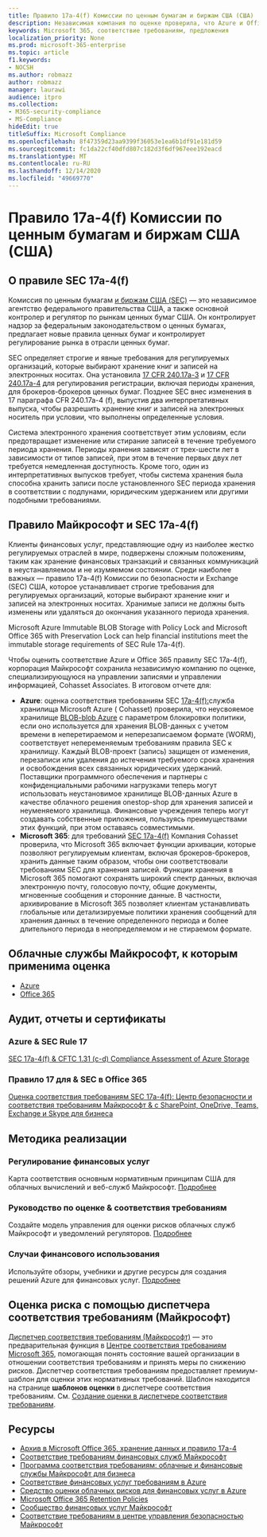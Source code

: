 ```yaml
---
title: Правило 17a-4(f) Комиссии по ценным бумагам и биржам США (США)
description: Независимая компания по оценке проверила, что Azure и Office 365 могут помочь финансовым компаниям соответствовать правилу SEC 17a-4(f) по хранению записей и неуменяемым требованиям к хранилищу.
keywords: Microsoft 365, соответствие требованиям, предложения
localization_priority: None
ms.prod: microsoft-365-enterprise
ms.topic: article
f1.keywords:
- NOCSH
ms.author: robmazz
author: robmazz
manager: laurawi
audience: itpro
ms.collection:
- M365-security-compliance
- MS-Compliance
hideEdit: true
titleSuffix: Microsoft Compliance
ms.openlocfilehash: 8f47359d23aa9399f36053e1ea6b1df91e181d59
ms.sourcegitcommit: fc1da22cf40dfd807c182d3f6df967eee192eacd
ms.translationtype: MT
ms.contentlocale: ru-RU
ms.lasthandoff: 12/14/2020
ms.locfileid: "49669770"
---
```

# <a name="securities-and-exchange-commission-sec-rule-17a-4f-united-states"></a>Правило 17a-4(f) Комиссии по ценным бумагам и биржам США (США)

## <a name="about-sec-rule-17a-4f"></a>О правиле SEC 17a-4(f)

Комиссия по ценным бумагам [и биржам США (SEC)](https://www.sec.gov/) — это независимое агентство федерального правительства США, а также основной контролер и регулятор по рынкам ценных бумаг США. Он контролирует надзор за федеральным законодательством о ценных бумагах, предлагает новые правила ценных бумаг и контролирует регулирование рынка в отрасли ценных бумаг.

SEC определяет строгие и явные требования для регулируемых организаций, которые выбирают хранение книг и записей на электронных носитах. Она установила [17 CFR 240.17a-3](https://www.govinfo.gov/app/details/CFR-2012-title17-vol3/CFR-2012-title17-vol3-sec240-17a-3) и [17 CFR 240.17a-4](https://www.ecfr.gov/cgi-bin/text-idx?mc=true&node=pt17.4.240&rgn=div5#se17.4.240_117a_64) для регулирования регистрации, включая периоды хранения, для брокеров-брокеров ценных бумаг. Позднее SEC [](https://www.sec.gov/rules/interp/34-47806.htm) внес изменения в 17 параграфа CFR 240.17a-4 (f), выпустив два интерпретативных выпуска, чтобы разрешить хранение книг и записей на электронных носитель при условии, что выполнены определенные условия.

Система электронного хранения соответствует этим условиям, если предотвращает изменение или стирание записей в течение требуемого периода хранения. Периоды хранения зависят от трех-шести лет в зависимости от типов записей, при этом в течение первых двух лет требуется немедленная доступность. Кроме того, один из интерпретативных выпусков требует, чтобы система хранения была способна хранить записи после установленного SEC периода хранения в соответствии с подпунами, юридическим удержанием или другими подобными требованиями.

## <a name="microsoft-and-sec-rule-17a-4f"></a>Правило Майкрософт и SEC 17a-4(f)

Клиенты финансовых услуг, представляющие одну из наиболее жестко регулируемых отраслей в мире, подвержены сложным положениям, таким как хранение финансовых транзакций и связанных коммуникаций в неустанавляемом и не изумяемом состоянии. Среди наиболее важных — правило 17a-4(f) Комиссии по безопасности и Exchange (SEC) США, которое устанавливает строгие требования для регулируемых организаций, которые выбирают хранение книг и записей на электронных носитах. Хранимые записи не должны быть изменены или удаляться до окончания указанного периода хранения.

Microsoft Azure Immutable BLOB Storage with Policy Lock and Microsoft Office 365 with Preservation Lock can help financial institutions meet the immutable storage requirements of SEC Rule 17a-4(f).

Чтобы оценить соответствие Azure и Office 365 правилу SEC 17a-4(f), корпорация Майкрософт сохранила независимую компанию по оценке, специализирующуюся на управлении записями и управлении информацией, Cohasset Associates. В итоговом отчете для:

- **Azure**: оценка соответствия требованиям SEC [17a-4(f):](https://servicetrust.microsoft.com/ViewPage/MSComplianceGuide?command=Download&downloadType=Document&downloadId=19b08fd4-d276-43e8-9461-715981d0ea20&docTab=4ce99610-c9c0-11e7-8c2c-f908a777fa4d_GRC_Assessment_Reports)служба хранилища Microsoft Azure ( Cohasset) проверила, что неусвояемое хранилище [BLOB-blob Azure](https://docs.microsoft.com/azure/storage/blobs/storage-blob-immutable-storage) с параметром блокировки политики, если оно используется для хранения BLOB-данных с учетом времени в неперетираемом и неперезаписаемом формате (WORM), соответствует непеременяемым требованиям правила SEC к хранилищу. Каждый BLOB-проект (запись) защищен от изменения, перезаписи или удаления до истечения требуемого срока хранения и освобождения всех связанных юридических удержаний. Поставщики программного обеспечения и партнеры с конфиденциальными рабочими нагрузками теперь могут использовать неустановимое хранилище BLOB-данных Azure в качестве облачного решения onestop-shop для хранения записей и неуменяемого хранилища. Финансовые учреждения теперь могут создавать собственные приложения, пользуясь преимуществами этих функций, при этом оставаясь совместимыми.
- **Microsoft 365**: для требований [SEC 17a-4(f)](https://docs.microsoft.com/microsoft-365/compliance/retention-regulatory-requirements#sec-17a-4f-finra-4511c-and-cftc-131c-d) Компания Cohasset проверила, что Microsoft 365 включает функции архивации, которые позволяют регулируемым клиентам, включая брокеров-брокеров, хранить данные таким образом, чтобы они соответствовали требованиям SEC для хранения записей. Функции хранения в Microsoft 365 помогают сохранять широкий спектр данных, включая электронную почту, голосовую почту, общие документы, мгновенные сообщения и сторонние данные. В частности, архивирование в Microsoft 365 позволяет клиентам устанавливать глобальные или детализируемые политики хранения сообщений для хранения данных в течение определенного периода и более длительного периода в неопределяемом и не стираемом формате.

## <a name="microsoft-in-scope-cloud-services"></a>Облачные службы Майкрософт, к которым применима оценка

- [Azure](https://gallery.technet.microsoft.com/Overview-of-Azure-c1be3942)
- [Office 365](https://aka.ms/Office365ComplianceOfferings)

## <a name="audits-reports-and-certificates"></a>Аудит, отчеты и сертификаты

### <a name="azure--sec-rule-17"></a>Azure & SEC Rule 17

[SEC 17a-4(f) & CFTC 1.31 (c-d) Compliance Assessment of Azure Storage](https://servicetrust.microsoft.com/ViewPage/MSComplianceGuide?command=Download&downloadType=Document&downloadId=19b08fd4-d276-43e8-9461-715981d0ea20&docTab=4ce99610-c9c0-11e7-8c2c-f908a777fa4d_GRC_Assessment_Reports)

### <a name="office-365--sec-rule-17"></a>Правило 17 для & SEC в Office 365

[Оценка соответствия требованиям SEC 17a-4(f): Центр безопасности и соответствия требованиям Майкрософт & с SharePoint, OneDrive, Teams, Exchange и Skype для бизнеса](https://servicetrust.microsoft.com/ViewPage/TrustDocuments?command=Download&downloadType=Document&downloadId=9fa8349d-a0c9-47d9-93ad-472aa0fa44ec&docTab=6d000410-c9e9-11e7-9a91-892aae8839ad_FAQ_and_White_Papers)

## <a name="how-to-implement"></a>Методика реализации

### <a name="financial-services-regulation"></a>Регулирование финансовых услуг

Карта соответствия основным нормативным принципам США для облачных вычислений и веб-служб Майкрософт. [Подробнее](https://servicetrust.microsoft.com/ViewPage/TrustDocuments?command=Download&downloadType=Document&downloadId=5b483567-00b0-4d86-96ae-ee887dadb61c&docTab=6d000410-c9e9-11e7-9a91-892aae8839ad_Compliance_Guides)

### <a name="risk-assessment--compliance-guide"></a>Руководство по оценке & соответствия требованиям

Создайте модель управления для оценки рисков облачных служб Майкрософт и уведомлений регуляторов. [Подробнее](https://servicetrust.microsoft.com/ViewPage/TrustDocuments?command=Download&downloadType=Document&downloadId=edee9b14-3661-4a16-ba83-c35caf672bd7&docTab=6d000410-c9e9-11e7-9a91-892aae8839ad_FAQ_and_White_Papers)

### <a name="financial-use-cases"></a>Случаи финансового использования

Используйте обзоры, учебники и другие ресурсы для создания решений Azure для финансовых услуг. [Подробнее](https://docs.microsoft.com/azure/industry/financial/)

## <a name="use-microsoft-compliance-manager-to-assess-your-risk"></a>Оценка риска с помощью диспетчера соответствия требованиям (Майкрософт)

[Диспетчер соответствия требованиям (Майкрософт)](https://docs.microsoft.com/microsoft-365/compliance/compliance-manager) — это предварительная функция в [Центре соответствия требованиям Microsoft 365](https://docs.microsoft.com/microsoft-365/compliance/microsoft-365-compliance-center), помогающая понять состояние вашей организации в отношении соответствия требованиям и принять меры по снижению рисков. Диспетчер соответствия требованиям предоставляет премиум-шаблон для оценки этих нормативных требований. Шаблон находится на странице **шаблонов оценки** в диспетчере соответствия требованиям. См. [Создание оценки в диспетчере соответствия требованиям](https://docs.microsoft.com/microsoft-365/compliance/compliance-manager-assessments).

## <a name="resources"></a>Ресурсы

- [Архив в Microsoft Office 365, хранение данных и правило 17a-4](https://www.microsoft.com/microsoft-365/blog/2015/11/10/office-365-exchange-online-archiving-now-meets-sec-rule-17a-4-requirements/)
- [Соответствие требованиям финансовых служб Майкрософт](https://download.microsoft.com/download/6/4/7/64707E3E-6D3E-45D0-8207-A0EA3201B4A6/Microsoft%20Cloud%20-%20Financial%20Services%20Compliance%20Program%20\(Print\).pdf)
- [Программа соответствия требованиям: облачные и финансовые службы Майкрософт для бизнеса](https://servicetrust.microsoft.com/viewpage/financialservicesoverview)
- [Соответствие финансовых услуг требованиям в Azure](https://azure.microsoft.com/resources/videos/azurecon-2015-financial-services-compliance-in-azure/)
- [Средство оценки облачных рисков для финансовых услуг в Azure](https://servicetrust.microsoft.com/ViewPage/FFIECBlueprint?command=Download&downloadType=Document&downloadId=079a1973-711a-428f-9312-9ddd290cff7b&docTab=c726d5c0-2d1e-11e8-a485-57140ec19669_PaaS)
- [Microsoft Office 365 Retention Policies](https://docs.microsoft.com/office365/securitycompliance/retention-policies)
- [Сообщество финансовых услуг Майкрософт](https://techcommunity.microsoft.com/t5/financial-services/ct-p/FinancialServices)
- [Соответствие требованиям в центре управления безопасностью Майкрософт](https://www.microsoft.com/trust-center/compliance/compliance-overview)
